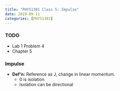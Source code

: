 ```yaml
---
title: "PHYS1301 Class 5: Impulse"
date: 2019-09-11
categories: [PHYS1301]
---
```


### TODO

- Lab 1 Problem 4 
- Chapter 5

### Impulse

- **Def'n:** Reference as J, change in linear momentum.
    - 0 is isolation
    - Isolation can be directional


